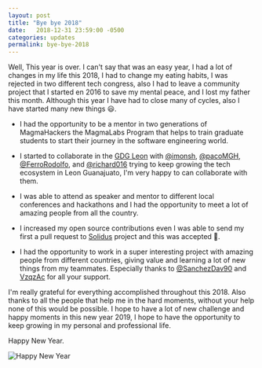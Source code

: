 ```yaml
---
layout: post
title: "Bye bye 2018"
date:   2018-12-31 23:59:00 -0500
categories: updates
permalink: bye-bye-2018
---
```


Well, This year is over. I can't say that was an easy year, I had a lot of changes in my life this 2018, I had to change my eating habits, I was rejected in two different tech congress, also I had to leave a community project that I started en 2016 to save my mental peace, and I lost my father this month. Although this year I have had to close many of cycles, also I have started many new things 😃.

- I had the opportunity to be a mentor in two generations of MagmaHackers the MagmaLabs Program that helps to train graduate students to start their journey in the software engineering world.

- I started to collaborate in the [GDG Leon](https://www.meetup.com/GDGLeon/) with [@imonsh](https://twitter.com/imonsh), [@pacoMGH](https://twitter.com/pacoMGH), [@FerroRodolfo](https://twitter.com/FerroRodolfo), and [@richard016](https://twitter.com/richard016) trying to keep growing the tech ecosystem in Leon Guanajuato, I'm very happy to can collaborate with them.

- I was able to attend as speaker and mentor to different local conferences and hackathons and I had the opportunity to meet a lot of amazing people from all the country.

- I increased my open source contributions even I was able to send my first a pull request to [Solidus](https://github.com/solidusio/solidus/) project and this was accepted 🎉.

- I had the opportunity to work in a super interesting project with amazing people from different countries, giving value and learning a lot of new things from my teammates. Especially thanks to [@SanchezDav90](https://twitter.com/SanchezDav90) and [VzqzAc](https://twitter.com/VzqzAc) for all your support.

I'm really grateful for everything accomplished throughout this 2018. Also thanks to all the people that help me in the hard moments, without your help none of this would be possible. I hope to have a lot of new challenge and happy moments in this new year 2019, I hope to have the opportunity to keep growing in my personal and professional life.

Happy New Year.

![Happy New Year](https://res.cloudinary.com/juancrg90/image/upload/c_fit,w_692/v1546309537/wine-2018_aspasf.jpg)

